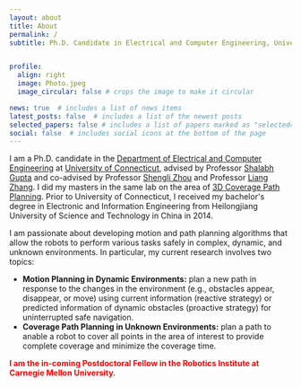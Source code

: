 ```yaml
---
layout: about
title: About
permalink: /
subtitle: Ph.D. Candidate in Electrical and Computer Engineering, University of Connecticut, Storrs, CT, USA.


profile:
  align: right
  image: Photo.jpeg
  image_circular: false # crops the image to make it circular

news: true  # includes a list of news items
latest_posts: false  # includes a list of the newest posts
selected_papers: false # includes a list of papers marked as "selected={true}"
social: false  # includes social icons at the bottom of the page
---
```


I am a Ph.D. candidate in the [Department of Electrical and Computer Engineering](https://www.ee.uconn.edu/) at [University of Connecticut](https://uconn.edu/), advised by Professor [Shalabh Gupta](https://www.ee.uconn.edu/shalabh-gupta/) and co-advised by Professor [Shengli Zhou](https://www.ee.uconn.edu/shengli-zhou/) and Professor [Liang Zhang](https://www.ee.uconn.edu/liang-zhang/). I did my masters in the same lab on the area of [3D Coverage Path Planning](https://digitalcommons.lib.uconn.edu/gs_theses/1133/). Prior to University of Connecticut, I received my bachelor's degree in Electronic and Information Engineering from Heilongjiang University of Science and Technology in China in 2014. 

I am passionate about developing motion and path planning algorithms that allow the robots to perform various tasks safely in complex, dynamic, and unknown environments. In particular, my current research involves two topics:

- **Motion Planning in Dynamic Environments:** plan a new path in response to the changes in the environment (e.g., obstacles appear, disappear, or move) using current information (reactive strategy) or predicted information of dynamic obstacles (proactive strategy) for uninterrupted safe navigation.
- **Coverage Path Planning in Unknown Environments:** plan a path to anable a robot to cover all points in the area of interest to provide complete coverage and minimize the coverage time.

<p style="color:red;">
<b>
  I am the in-coming Postdoctoral Fellow in the Robotics Institute at Carnegie Mellon University.
</b>
</p>
